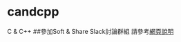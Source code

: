 # candcpp
C &amp; C++ 
##參加Soft & Share Slack討論群組
請參考[網頁說明](https://softnshare.wordpress.com/slack/cc/)
